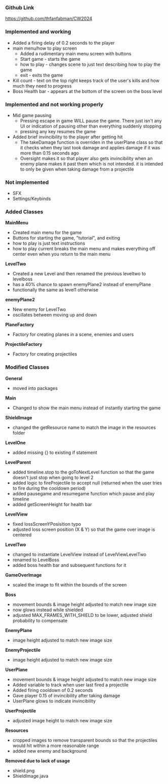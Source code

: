 ### Github Link
https://github.com/thfanfabman/CW2024


### Implemented and working
+ Added a firing delay of 0.2 seconds to the player
+ main menu/how to play screen
  + Added a rudimentary main menu screen with buttons
  + Start game - starts the game
  + how to play - changes scene to just text describing how to play the game
  + exit - exits the game
+ Kill count - text on the top right keeps track of the user's kills and how much they need to progress
+ Boss Health bar - appears at the bottom of the screen on the boss level

### Implemented and not working properly
+ Mid game pausing
  + Pressing escape in game WILL pause the game. There just isn't any UI or indication of pausing other than everything suddenly stopping
  + pressing any key resumes the game
+ Added brief invincibility to the player after getting hit
  + The takeDamage function is overriden in the userPlane class so that it checks when they last took damage and applies damage if it was more than 0.15 seconds ago
  + Oversight makes it so that player also gets invincibility when an enemy plane makes it past them which is not intended. it is intended to only be given when taking damage from a projectile

### Not implemented
+ SFX
+ Settings/Keybinds

### Added Classes
**MainMenu**
+ Created main menu for the game
+ Buttons for starting the game, "tutorial", and exiting
+ how to play is just text instructions
+ how to play current breaks the main menu and makes everything off center even when you return to the main menu

**LevelTwo**
+ Created a new Level and then renamed the previous leveltwo to levelboss
+ has a 40% chance to spawn enemyPlane2 instead of enemyPlane
+ functionally the same as level1 otherwise

**enemyPlane2**
+ New enemy for LevelTwo
+ oscillates between moving up and down

**PlaneFactory**
+ Factory for creating planes in a scene, enemies and users

**ProjectileFactory**
+ Factory for creating projectiles

### Modified Classes

**General**
+ moved into packages

**Main**
+ Changed to show the main menu instead of instantly starting the game

**ShieldImage**
+ changed the getResource name to match the image in the resources folder

**LevelOne**
+ added missing {} to existing if statement

**LevelParent**
+ added timeline.stop to the goToNextLevel function so that the game doesn't just stop when going to level 2
+ added logic to fireProjectile to accept null (returned when the user tries to fire during the cooldown period)
+ added pausegame and resumegame function which pause and play timeline
+ added getScreenHeight for health bar

**LevelView**
+ fixed lossScreenYPosisition typo
+ adjusted loss screen position (X & Y) so that the game over image is centered


**LevelTwo**
+ changed to instantiate LevelView instead of LevelViewLevelTwo
+ renamed to LevelBoss
+ added boss health bar and subsequent functions for it

**GameOverImage**
+ scaled the image to fit within the bounds of the screen

**Boss**
+ movement bounds & image height adjusted to match new image size
+ now glows instead while shielded
+ adjusted MAX_FRAMES_WITH_SHIELD to be lower, adjusted shield probability to compensate

**EnemyPlane**
+ image height adjusted to match new image size

**EnemyProjectile**
+ image height adjusted to match new image size

**UserPlane**
+ movement bounds & image height adjusted to match new image size
+ Added variable to track when user last fired a projectile
+ Added firing cooldown of 0.2 seconds
+ Gave player 0.15 of invincibility after taking damage
+ UserPlane glows to indicate invincibility

**UserProjectile**
+ adjusted image height to match new image size

**Resources**
+ cropped images to remove transparent bounds so that the projectiles would hit within a more reasonable range
+ added new enemy and background

**Removed due to lack of usage**
+ shield.png
+ ShieldImage.java